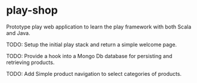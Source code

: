 play-shop
=========

Prototype play web application to learn the play framework with both Scala and Java.


TODO: Setup the initial play stack and return a simple welcome page.

TODO: Provide a hook into a Mongo Db database for persisting and retrieving products.

TODO: Add Simple product navigation to select categories of products.
